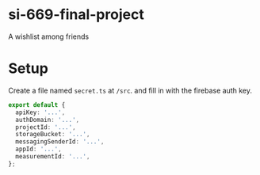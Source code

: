 # si-669-final-project
A wishlist among friends



# Setup
Create a file named `secret.ts` at `/src`. and fill in with the firebase auth key.
~~~typescript
export default {
  apiKey: '...',
  authDomain: '...',
  projectId: '...',
  storageBucket: '...',
  messagingSenderId: '...',
  appId: '...',
  measurementId: '...',
};
~~~
